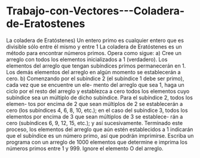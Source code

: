 # Trabajo-con-Vectores---Coladera-de-Eratostenes
La coladera de Eratóstenes) Un entero primo es cualquier entero que es divisible sólo entre él mismo y
entre 1 La coladera de Eratóstenes es un método para encontrar números primos. Opera como sigue:
    a) Cree un arreglo con todos los elementos inicializados a 1 (verdadero). Los elementos del arreglo que
      tengan subíndices primos permanecerán en 1. Los demás elementos del arreglo en algún momento
      se establecerán a cero.
    b) Comenzando por el subíndice 2 (el subíndice 1 debe ser primo), cada vez que se encuentre un ele-
      mento del arreglo que sea 1, haga un ciclo por el resto del arreglo y establezca a cero todos los
      elementos cuyo subíndice sea un múltiplo de dicho subíndice. Para el subíndice 2, todos los elemen-
      tos por encima de 2 que sean múltiplos de 2 se establecerán a cero (los subíndices 4, 6, 8, 10, etc.);
      en el caso del subíndice 3, todos los elementos por encima de 3 que sean múltiplos de 3 se establece-
      rán a cero (subíndices 6, 9, 12, 15, etc.); y así sucesivamente.
Terminado este proceso, los elementos del arreglo que aún estén establecidos a 1 indicarán que el subíndice es un
número primo, así que podrán imprimirse. Escriba un programa con un arreglo de 1000 elementos que determine
e imprima los números primos entre 1 y 999. Ignore el elemento O del arreglo.
